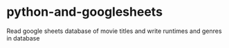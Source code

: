 # python-and-googlesheets
Read google sheets database of movie titles and write runtimes and genres in database
